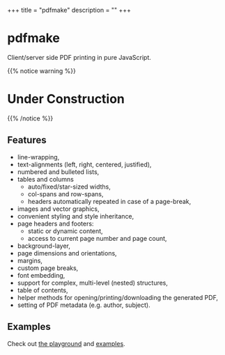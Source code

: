 +++
title = "pdfmake"
description = ""
+++

# pdfmake

Client/server side PDF printing in pure JavaScript.

{{% notice warning %}}
# <i class='fa fa-hourglass'></i> Under Construction <i class='fa fa-hourglass'></i>
{{% /notice %}}

## Features

* line-wrapping,
* text-alignments (left, right, centered, justified),
* numbered and bulleted lists,
* tables and columns
  * auto/fixed/star-sized widths,
  * col-spans and row-spans,
  * headers automatically repeated in case of a page-break,
* images and vector graphics,
* convenient styling and style inheritance,
* page headers and footers:
  * static or dynamic content,
  * access to current page number and page count,
* background-layer,
* page dimensions and orientations,
* margins,
* custom page breaks,
* font embedding,
* support for complex, multi-level (nested) structures,
* table of contents,
* helper methods for opening/printing/downloading the generated PDF,
* setting of PDF metadata (e.g. author, subject).

## Examples

Check out [the playground](http://bpampuch.github.io/pdfmake/playground.html) and [examples](https://github.com/bpampuch/pdfmake/tree/master/examples).